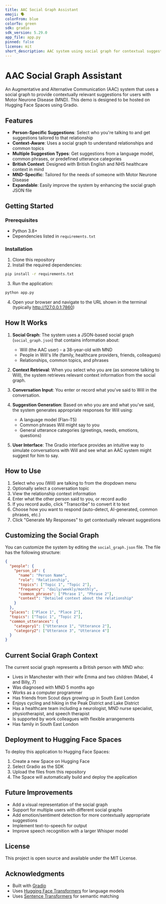 ```yaml
---
title: AAC Social Graph Assistant
emoji: 🗣️
colorFrom: blue
colorTo: green
sdk: gradio
sdk_version: 5.29.0
app_file: app.py
pinned: false
license: mit
short_description: AAC system using social graph for contextual suggestions
---
```


# AAC Social Graph Assistant

An Augmentative and Alternative Communication (AAC) system that uses a social graph to provide contextually relevant suggestions for users with Motor Neurone Disease (MND). This demo is designed to be hosted on Hugging Face Spaces using Gradio.

## Features

- **Person-Specific Suggestions**: Select who you're talking to and get suggestions tailored to that relationship
- **Context-Aware**: Uses a social graph to understand relationships and common topics
- **Multiple Suggestion Types**: Get suggestions from a language model, common phrases, or predefined utterance categories
- **British Context**: Designed with British English and NHS healthcare context in mind
- **MND-Specific**: Tailored for the needs of someone with Motor Neurone Disease
- **Expandable**: Easily improve the system by enhancing the social graph JSON file

## Getting Started

### Prerequisites

- Python 3.8+
- Dependencies listed in `requirements.txt`

### Installation

1. Clone this repository
2. Install the required dependencies:

```bash
pip install -r requirements.txt
```

3. Run the application:

```bash
python app.py
```

4. Open your browser and navigate to the URL shown in the terminal (typically http://127.0.0.1:7860)

## How It Works

1. **Social Graph**: The system uses a JSON-based social graph (`social_graph.json`) that contains information about:
   - Will (the AAC user) - a 38-year-old with MND
   - People in Will's life (family, healthcare providers, friends, colleagues)
   - Relationships, common topics, and phrases

2. **Context Retrieval**: When you select who you are (as someone talking to Will), the system retrieves relevant context information from the social graph.

3. **Conversation Input**: You enter or record what you've said to Will in the conversation.

4. **Suggestion Generation**: Based on who you are and what you've said, the system generates appropriate responses for Will using:
   - A language model (Flan-T5)
   - Common phrases Will might say to you
   - General utterance categories (greetings, needs, emotions, questions)

5. **User Interface**: The Gradio interface provides an intuitive way to simulate conversations with Will and see what an AAC system might suggest for him to say.

## How to Use

1. Select who you (Will) are talking to from the dropdown menu
2. Optionally select a conversation topic
3. View the relationship context information
4. Enter what the other person said to you, or record audio
5. If you record audio, click "Transcribe" to convert it to text
6. Choose how you want to respond (auto-detect, AI-generated, common phrases, etc.)
7. Click "Generate My Responses" to get contextually relevant suggestions

## Customizing the Social Graph

You can customize the system by editing the `social_graph.json` file. The file has the following structure:

```json
{
  "people": {
    "person_id": {
      "name": "Person Name",
      "role": "Relationship",
      "topics": ["Topic 1", "Topic 2"],
      "frequency": "daily/weekly/monthly",
      "common_phrases": ["Phrase 1", "Phrase 2"],
      "context": "Detailed context about the relationship"
    }
  },
  "places": ["Place 1", "Place 2"],
  "topics": ["Topic 1", "Topic 2"],
  "common_utterances": {
    "category1": ["Utterance 1", "Utterance 2"],
    "category2": ["Utterance 3", "Utterance 4"]
  }
}
```

## Current Social Graph Context

The current social graph represents a British person with MND who:

- Lives in Manchester with their wife Emma and two children (Mabel, 4 and Billy, 7)
- Was diagnosed with MND 5 months ago
- Works as a computer programmer
- Has friends from Scout days growing up in South East London
- Enjoys cycling and hiking in the Peak District and Lake District
- Has a healthcare team including a neurologist, MND nurse specialist, physiotherapist, and speech therapist
- Is supported by work colleagues with flexible arrangements
- Has family in South East London

## Deployment to Hugging Face Spaces

To deploy this application to Hugging Face Spaces:

1. Create a new Space on Hugging Face
2. Select Gradio as the SDK
3. Upload the files from this repository
4. The Space will automatically build and deploy the application

## Future Improvements

- Add a visual representation of the social graph
- Support for multiple users with different social graphs
- Add emotion/sentiment detection for more contextually appropriate suggestions
- Implement text-to-speech for output
- Improve speech recognition with a larger Whisper model

## License

This project is open source and available under the MIT License.

## Acknowledgments

- Built with [Gradio](https://www.gradio.app/)
- Uses [Hugging Face Transformers](https://huggingface.co/transformers/) for language models
- Uses [Sentence Transformers](https://www.sbert.net/) for semantic matching

